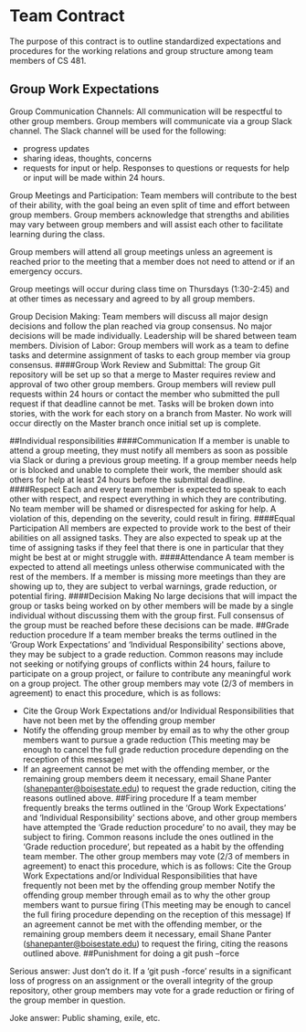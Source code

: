 # Team Contract 
The purpose of this contract is to outline standardized expectations and procedures for the working relations and group structure among team members of CS 481.
## Group Work Expectations
Group Communication Channels: All communication will be respectful to other group members. Group members will communicate via a group Slack channel. The Slack channel will be used for the following: 
- progress updates
- sharing ideas, thoughts, concerns
- requests for input or help.
Responses to questions or requests for help or input will be made within 24 hours.

Group Meetings and Participation: Team members will contribute to the best of their ability, with the goal being an even split of time and effort between group members. Group members acknowledge that strengths and abilities may vary between group members and will assist each other to facilitate learning during the class. 

Group members will attend all group meetings unless an agreement is reached prior to the meeting that a member does not need to attend or if an emergency occurs.

Group meetings will occur during class time on Thursdays (1:30-2:45) and at other times as necessary and agreed to by all group members.

Group Decision Making: Team members will discuss all major design decisions and follow the plan reached via group consensus. No major decisions will be made individually. Leadership will be shared between team members.
Division of Labor:
Group members will work as a team to define tasks and determine assignment of tasks to each group member via group consensus. 
####Group Work Review and Submittal:
The group Git repository will be set up so that a merge to Master requires review and approval of two other group members. Group members will review pull requests within 24 hours or contact the member who submitted the pull request if that deadline cannot be met. Tasks will be broken down into stories, with the work for each story on a branch from Master. No work will occur directly on the Master branch once initial set up is complete.

##Individual responsibilities
####Communication
If a member is unable to attend a group meeting, they must notify all members as soon as possible via Slack or during a previous group meeting. If a group member needs help or is blocked and unable to complete their work, the member should ask others for help at least 24 hours before the submittal deadline. 
####Respect
 Each and every team member is expected to speak to each other with respect, and respect everything in which they are contributing. No team member will be shamed or disrespected for asking for help. A violation of this, depending on the severity, could result in firing.
####Equal Participation 
All members are expected to provide work to the best of their abilities on all assigned tasks. They are also expected to speak up at the time of assigning tasks if they feel that there is one in particular that they might be best at or might struggle with. 
####Attendance
 A team member is expected to attend all meetings unless otherwise communicated with the rest of the members. If a member is missing more meetings than they are showing up to, they are subject to verbal warnings, grade reduction, or potential firing.
####Decision Making 
No large decisions that will impact the group or tasks being worked on by other members will be made by a single individual without discussing them with the group first. Full consensus of the group must be reached before these decisions can be made.
##Grade reduction procedure
If a team member breaks the terms outlined in the ‘Group Work Expectations’ and ‘Individual Responsibility' sections above, they may be subject to a grade reduction. Common reasons may include not seeking or notifying groups of conflicts within 24 hours, failure to participate on a group project, or failure to contribute any meaningful work on a group project. The other group members may vote (2/3 of members in agreement) to enact this procedure, which is as follows:
- Cite the Group Work Expectations and/or Individual Responsibilities that have not been met by the offending group member
- Notify the offending group member by email as to why the other group members want to pursue a grade reduction (This meeting may be enough to cancel the full grade reduction procedure depending on the reception of this message)
- If an agreement cannot be met with the offending member, or the remaining group members deem it necessary, email Shane Panter (shanepanter@boisestate.edu) to request the grade reduction, citing the reasons outlined above.
##Firing procedure
If a team member frequently breaks the terms outlined in the ‘Group Work Expectations’ and ‘Individual Responsibility' sections above, and other group members have attempted the ‘Grade reduction procedure’ to no avail, they may be subject to firing. Common reasons include the ones outlined in the ‘Grade reduction procedure‘, but repeated as a habit by the offending team member. The other group members may vote (2/3 of members in agreement) to enact this procedure, which is as follows:
Cite the Group Work Expectations and/or Individual Responsibilities that have frequently not been met by the offending group member
Notify the offending group member through email as to why the other group members want to pursue firing (This meeting may be enough to cancel the full firing procedure depending on the reception of this message)
If an agreement cannot be met with the offending member, or the remaining group members deem it necessary, email Shane Panter (shanepanter@boisestate.edu) to request the firing, citing the reasons outlined above.
##Punishment for doing a git push –force

Serious answer: Just don’t do it. If a ‘git push -force’ results in a significant loss of progress on an assignment or the overall integrity of the group repository, other group members may vote for a grade reduction or firing of the group member in question.

Joke answer: Public shaming, exile, etc.
